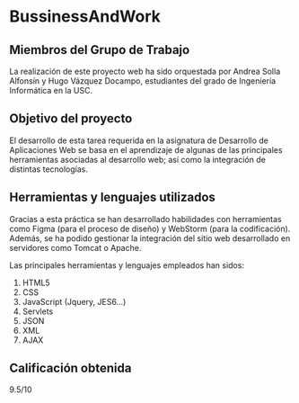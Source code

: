 # BussinessAndWork

## Miembros del Grupo de Trabajo
La realización de este proyecto web ha sido orquestada por Andrea Solla Alfonsín y Hugo Vázquez Docampo, estudiantes del grado de Ingeniería Informática en la USC.
## Objetivo del proyecto
El desarrollo de esta tarea requerida en la asignatura de Desarrollo de Aplicaciones Web se basa en el aprendizaje de algunas de las principales herramientas asociadas al desarrollo web; así como la integración de distintas tecnologías.

## Herramientas y lenguajes utilizados
Gracias a esta práctica se han desarrollado habilidades con herramientas como Figma (para el proceso de diseño) y WebStorm (para la codificación). Además, se ha podido gestionar la integración del sitio web desarrollado en servidores como Tomcat o  Apache.

Las principales herramientas y lenguajes empleados han sidos:
1. HTML5
2. CSS
3. JavaScript (Jquery, JES6...)
4. Servlets
5. JSON
6. XML
7. AJAX

## Calificación obtenida
9.5/10

